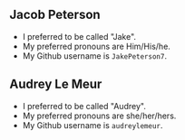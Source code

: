 ## Jacob Peterson

* I preferred to be called "Jake".
* My preferred pronouns are Him/His/he.
* My Github username is `JakePeterson7`.

## Audrey Le Meur

* I preferred to be called "Audrey".
* My preferred pronouns are she/her/hers.
* My Github username is `audreylemeur`.

